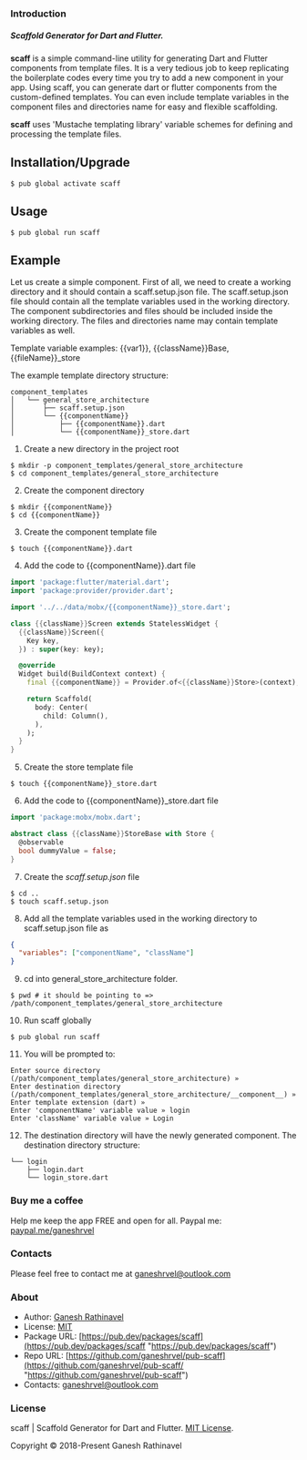 ### Introduction

##### Scaffold Generator for Dart and Flutter.

**scaff** is a simple command-line utility for generating Dart and Flutter components from template files.
It is a very tedious job to keep replicating the boilerplate codes every time you try to add a new component in your app. Using scaff, you can generate dart or flutter components from the custom-defined templates. You can even include template variables in the component files and directories name for easy and flexible scaffolding.

**scaff** uses 'Mustache templating library' variable schemes for defining and processing the template files.


## Installation/Upgrade

```shell
$ pub global activate scaff
```

## Usage
```shell
$ pub global run scaff
```

## Example
Let us create a simple component. First of all, we need to create a working directory and it should contain a scaff.setup.json file. The scaff.setup.json file should contain all the template variables used in the working directory.
The component subdirectories and files should be included inside the working directory. 
The files and directories name may contain template variables as well.

Template variable examples: {{var1}}, {{className}}Base, {{fileName}}_store

The example template directory structure:
```
component_templates
│   └── general_store_architecture
│       ├── scaff.setup.json
│       └── {{componentName}}
│           ├── {{componentName}}.dart
│           └── {{componentName}}_store.dart
```

1) Create a new directory in the project root

```shell
$ mkdir -p component_templates/general_store_architecture
$ cd component_templates/general_store_architecture
```

2) Create the component directory

```shell
$ mkdir {{componentName}}
$ cd {{componentName}}
```

3) Create the component template file

```shell
$ touch {{componentName}}.dart
```

4) Add the code to {{componentName}}.dart file

```dart
import 'package:flutter/material.dart';
import 'package:provider/provider.dart';

import '../../data/mobx/{{componentName}}_store.dart';

class {{className}}Screen extends StatelessWidget {
  {{className}}Screen({
    Key key,
  }) : super(key: key);

  @override
  Widget build(BuildContext context) {
    final {{componentName}} = Provider.of<{{className}}Store>(context);

    return Scaffold(
      body: Center(
        child: Column(),
      ),
    );
  }
}
```

5) Create the store template file

```shell
$ touch {{componentName}}_store.dart
```

6) Add the code to {{componentName}}_store.dart file

```dart
import 'package:mobx/mobx.dart';

abstract class {{className}}StoreBase with Store {
  @observable
  bool dummyValue = false;
}
```

7) Create the *scaff.setup.json* file

```shell
$ cd ..
$ touch scaff.setup.json
```

8) Add all the template variables used in the working directory to scaff.setup.json file as

```json
{
  "variables": ["componentName", "className"]
}
```

9) cd into general_store_architecture folder.

```shell
$ pwd # it should be pointing to =>  /path/component_templates/general_store_architecture
```

10) Run scaff globally

```shell
$ pub global run scaff
```

11) You will be prompted to:
```shell
Enter source directory (/path/component_templates/general_store_architecture) »
Enter destination directory (/path/component_templates/general_store_architecture/__component__) »
Enter template extension (dart) » 
Enter 'componentName' variable value » login
Enter 'className' variable value » Login
```

12) The destination directory will have the newly generated component.
The destination directory structure:

```
└── login
    ├── login.dart
    └── login_store.dart
```

### Buy me a coffee
Help me keep the app FREE and open for all.
Paypal me: [paypal.me/ganeshrvel](https://paypal.me/ganeshrvel "paypal.me/ganeshrvel")

### Contacts
Please feel free to contact me at ganeshrvel@outlook.com

### About

- Author: [Ganesh Rathinavel](https://www.linkedin.com/in/ganeshrvel "Ganesh Rathinavel")
- License: [MIT](https://github.com/ganeshrvel/openmtp/blob/master/LICENSE "MIT")
- Package URL: [https://pub.dev/packages/scaff](https://pub.dev/packages/scaff "https://pub.dev/packages/scaff")
- Repo URL: [https://github.com/ganeshrvel/pub-scaff](https://github.com/ganeshrvel/pub-scaff/ "https://github.com/ganeshrvel/pub-scaff")
- Contacts: ganeshrvel@outlook.com

### License
scaff | Scaffold Generator for Dart and Flutter. [MIT License](https://github.com/ganeshrvel/pub-scaff/blob/master/LICENSE "MIT License").

Copyright © 2018-Present Ganesh Rathinavel
